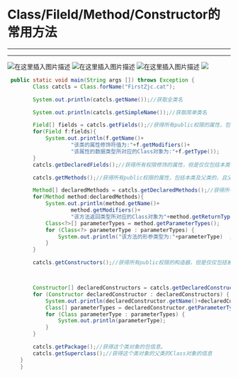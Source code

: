 ﻿# Class/Fileld/Method/Constructor的常用方法
---
---
![在这里插入图片描述](https://img-blog.csdnimg.cn/3e6f04c754e34799ad005b5a7e0f0a79.png?x-oss-process=image/watermark,type_ZHJvaWRzYW5zZmFsbGJhY2s,shadow_50,text_Q1NETiBATkpVU1RaSkM=,size_20,color_FFFFFF,t_70,g_se,x_16)
![在这里插入图片描述](https://img-blog.csdnimg.cn/b0e6edb433a94988997bba713d590a6f.png?x-oss-process=image/watermark,type_ZHJvaWRzYW5zZmFsbGJhY2s,shadow_50,text_Q1NETiBATkpVU1RaSkM=,size_20,color_FFFFFF,t_70,g_se,x_16)
![在这里插入图片描述](https://img-blog.csdnimg.cn/ad7bc7c355154343897c1d46ce6fafc9.png?x-oss-process=image/watermark,type_ZHJvaWRzYW5zZmFsbGJhY2s,shadow_50,text_Q1NETiBATkpVU1RaSkM=,size_20,color_FFFFFF,t_70,g_se,x_16)
![ ](https://img-blog.csdnimg.cn/48b6602e9b314e00a1ef1d415d68c4c9.png?x-oss-process=image/watermark,type_ZHJvaWRzYW5zZmFsbGJhY2s,shadow_50,text_Q1NETiBATkpVU1RaSkM=,size_20,color_FFFFFF,t_70,g_se,x_16)


```java
 public static void main(String args []) throws Exception {
        Class catcls = Class.forName("FirstZjc.cat");

        System.out.println(catcls.getName());//获取全类名

        System.out.println(catcls.getSimpleName());//获取简单类名

        Field[] fields = catcls.getFields();//获得所有public权限的属性，包括本类及父类的。
        for(Field f:fields){
            System.out.println(f.getName()+
                    "该类的属性修饰符值为:"+f.getModifiers()+
                    "该属性的数据类型所对应的Class对象为:"+f.getType());
        }
        catcls.getDeclaredFields();//获得所有权限修饰的属性，但是仅仅包括本类的。

        catcls.getMethods();//获得所有public权限的属性，包括本类及父类的，且父类不仅局限于直接父类

        Method[] declaredMethods = catcls.getDeclaredMethods();//获得所有权限修饰的属性，但是仅仅包括本类的。
        for(Method method:declaredMethods){
            System.out.println(method.getName()+
                    method.getModifiers()+
                    "该方法返回类型所对应的Class对象为"+method.getReturnType());
            Class<?>[] parameterTypes = method.getParameterTypes();
            for (Class<?> parameterType : parameterTypes) {
                System.out.println("该方法的形参类型为:"+parameterType)  ;
            }
        }

        catcls.getConstructors();//获得所有public权限的构造器，但是仅仅包括被雷的



        Constructor[] declaredConstructors = catcls.getDeclaredConstructors();//获得所有权限修饰的构造器，但是仅仅包括本类的。
        for (Constructor declaredConstructor : declaredConstructors) {
            System.out.println(declaredConstructor.getName()+declaredConstructor.getModifiers());
            Class[] parameterTypes = declaredConstructor.getParameterTypes();
            for (Class parameterType : parameterTypes) {
                System.out.println(parameterType);
            }
        }

        catcls.getPackage();//获得这个类对象的包信息。
        catcls.getSuperclass();//获得这个类对象的父类的Class对象的信息
    }
    }

```

